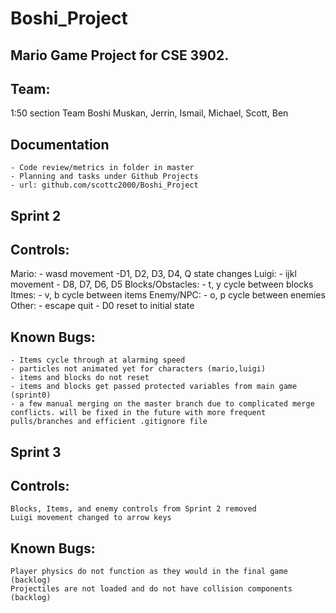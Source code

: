 # Boshi_Project
## Mario Game Project for CSE 3902. 
## Team:
1:50 section Team Boshi
Muskan, Jerrin, Ismail, Michael, Scott, Ben
## Documentation
    - Code review/metrics in folder in master
    - Planning and tasks under Github Projects
    - url: github.com/scottc2000/Boshi_Project
## Sprint 2
## Controls:
  Mario:
    - wasd movement
    -D1, D2, D3, D4, Q state changes
  Luigi:
    - ijkl movement
    - D8, D7, D6, D5
  Blocks/Obstacles:
    - t, y cycle between blocks
  Itmes:
    - v, b cycle between items
  Enemy/NPC:
    - o, p cycle between enemies
  Other:
    - escape quit
    - D0 reset to initial state
## Known Bugs: 
    - Items cycle through at alarming speed
    - particles not animated yet for characters (mario,luigi)
    - items and blocks do not reset
    - items and blocks get passed protected variables from main game (sprint0)
    - a few manual merging on the master branch due to complicated merge conflicts. will be fixed in the future with more frequent pulls/branches and efficient .gitignore file

## Sprint 3
## Controls:
    Blocks, Items, and enemy controls from Sprint 2 removed
    Luigi movement changed to arrow keys

## Known Bugs:
    Player physics do not function as they would in the final game (backlog)
    Projectiles are not loaded and do not have collision components (backlog)
